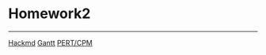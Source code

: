 # Homework2
***

[Hackmd](https://hackmd.io/@tdbbbdev/SJfo1zBk1l)
[Gantt](GanttHw2.JPG)
[PERT/CPM](PERTnCPM.JPG)

